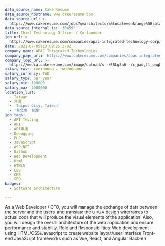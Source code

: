 ```yaml
---
data_source_name: Cake Resume
data_source_hostname: www.cakeresume.com
data_source_url: >-
  https://www.cakeresume.com/jobs?q=architecture&locale=en&range%5Bsalary_range%5D%5Bmin%5D=1000000&page=4
data_source_internal_id: '30455'
title: Chief Technology Officer / Co-founder
job_url: >-
  https://www.cakeresume.com/companies/apac-integrated-technology-corp/jobs/CTO-apacintech
date: 2021-07-05T13:09:25.370Z
company_name: APAC Integrated Technologies
company_page_url: 'https://www.cakeresume.com/companies/apac-integrated-technology-corp'
company_logo_url: >-
  https://media.cakeresume.com/image/upload/s--HEBLg3n6--/c_pad,fl_png8,h_200,w_200/v1625487576/oq8of90owc54cytwluaf.png
salary_text: TWD100000 - TWD2000000
salary_currency: TWD
salary_type: per_year
salary_min: 100000
salary_max: 2000000
location_list:
  - Taiwan
  - 台灣
  - 'Taipei City, Taiwan'
  - '台北市, 台灣'
job_tags:
  - API Testing
  - API
  - API串接
  - Debugging
  - PHP
  - JavaScript
  - ASP.NET
  - Github
  - Web Development
  - Html
  - HTML5
  - CSS
  - CMS
  - SEO
badges:
  - Software architecture

---
```


As a Web Developer / CTO, you will manage the exchange of data between the server and the users, and translate the UI/UX design wireframes to actual code that will produce the visual elements of the application. Also, you will design the overall architecture of the web application and ensure performance and stability. Role and Responsibilities: Web development using HTML/CSS/Javascript to create website layout/user interface Front-end JavaScript frameworks such as Vue, React, and Angular Back-en